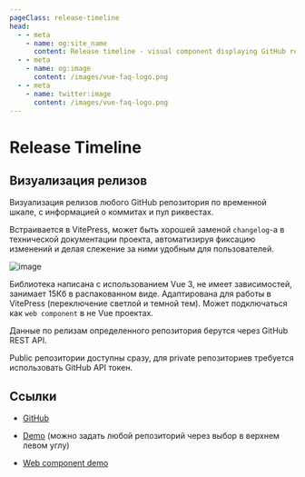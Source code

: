 ```yaml
---
pageClass: release-timeline
head:
  - - meta
    - name: og:site_name
      content: Release timeline - visual component displaying GitHub release timeline
  - - meta
    - name: og:image
      content: /images/vue-faq-logo.png
  - - meta
    - name: twitter:image
      content: /images/vue-faq-logo.png
---
```


# Release Timeline

## Визуализация релизов

Визуализация релизов любого GitHub репозитория по временной шкале, с информацией о коммитах и пул риквестах.

Встраивается в VitePress, может быть хорошей заменой `changelog`-а в технической документации проекта, автоматизируя фиксацию изменений и делая слежение за ними удобным для пользователей.

![image](/ru/release-timeline/assets/images/rt.jpg)

Библиотека написана с использованием Vue 3, не имеет зависимостей, занимает 15Кб в распакованном виде. Адаптирована для работы в VitePress (переключение светлой и темной тем). Может подключаться как `web component` в не Vue проектах.

Данные по релизам определенного репозитория берутся через GitHub REST API.

Public репозитории доступны сразу, для private репозиториев требуется использовать GitHub API токен.

## Ссылки

- [GitHub](https://github.com/vuesence/release-timeline)

- [Demo](https://vuesence.github.io/release-timeline/) (можно задать любой репозиторий через выбор в верхнем левом углу)

- [Web component demo](https://unpkg.com/release-timeline/dist/wc-demo.html)
